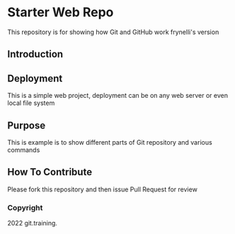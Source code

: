 # Starter Web Repo

This repository is for showing how Git and GitHub work frynelli's version

## Introduction

## Deployment
This is a simple web project, deployment can be on any web server or even local file system
## Purpose

This is example is to show different parts of Git repository and various commands 

## How To Contribute
Please fork this repository and then issue Pull Request for review

### Copyright
2022 git.training.